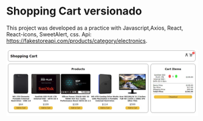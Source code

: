 # Shopping Cart versionado

This project was developed as a practice with Javascript,Axios, React, React-icons, SweetAlert,
css.
Api: https://fakestoreapi.com/products/category/electronics.

<img src= 'https://github.com/Albamarfdc/cart/blob/main/src/assets/cart.jpg' />
